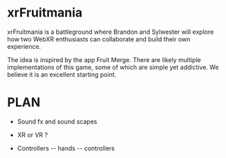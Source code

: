 # xrFruitmania

xrFruitmania is a battleground where Brandon and Sylwester will explore how two WebXR enthusiasts can collaborate and build their own experience.

The idea is inspired by the app Fruit Merge. There are likely multiple implementations of this game, some of which are simple yet addictive. We believe it is an excellent starting point.


# PLAN


- Sound fx and sound scapes

- XR or VR ?

- Controllers
-- hands
-- controllers



